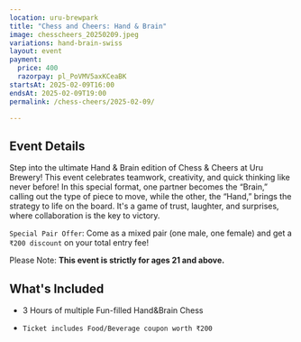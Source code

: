 ```yaml
---
location: uru-brewpark
title: "Chess and Cheers: Hand & Brain"
image: chesscheers_20250209.jpeg
variations: hand-brain-swiss
layout: event
payment:
  price: 400
  razorpay: pl_PoVMV5axKCeaBK
startsAt: 2025-02-09T16:00
endsAt: 2025-02-09T19:00
permalink: /chess-cheers/2025-02-09/

---
```

## Event Details

Step into the ultimate Hand & Brain edition of Chess & Cheers at Uru Brewery! 
This event celebrates teamwork, creativity, and quick thinking like never before! In this special format, one partner becomes the “Brain,” calling out the type of piece to move, while the other, the “Hand,” brings the strategy to life on the board.
It's a game of trust, laughter, and surprises, where collaboration is the key to victory.

`Special Pair Offer`: Come as a mixed pair (one male, one female) and get a `₹200 discount` on your total entry fee!

Please Note: **This event is strictly for ages 21 and above.**

## What's Included

* 3 Hours of multiple Fun-filled Hand&Brain Chess
- `Ticket includes Food/Beverage coupon worth ₹200`

